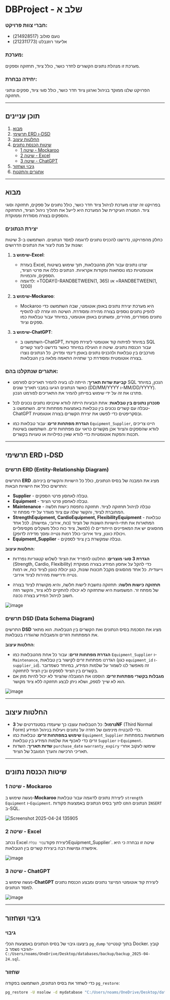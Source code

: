 # DBProject - שלב א

### חברי צוות פרויקט:
- נועם סולוב (214928517)
- אליעזר רוזנבלט (212311773)

### מערכת:
מערכת זו מנהלת נתונים הקשורים לחדר כושר, כולל ציוד, תחזוקה וספקים.

### יחידה נבחרת:
הפרויקט שלנו ממוקד בניהול וארגון ציוד חדר כושר, כולל סוגי ציוד, ספקים ונתוני תחזוקה.

---

## תוכן עניינים

1. [מבוא](#מבוא)
2. [תרשימי ERD ו-DSD](#תרשימי-erd-ו-dsd)
3. [החלטות עיצוב](#החלטות-עיצוב)
4. [שיטות הכנסת נתונים](#שיטות-הכנסת-נתונים)
    - [שיטה 1 - Mockaroo](#שיטה-1---mockaroo)
    - [שיטה 2 - Excel](#שיטה-2---excel)
    - [שיטה 3 - ChatGPT](#שיטה-3---chatgpt)
5. [גיבוי ושחזור](#גיבוי-ושחזור)
6. [אתגרים והתקנות](#אתגרים-והתקנות)

---

## מבוא

בפרויקט זה יצרנו מערכת לניהול ציוד חדר כושר, כולל נתונים על ספקים, תחזוקה וסוגי ציוד. המטרה העיקרית של המערכת היא לייעל את תהליך ניהול הציוד, התחזוקה והספקים בצורה מסודרת וממוקדת.

### יצירת הנתונים

כחלק מהפרויקט, נדרשנו להכניס נתונים לדוגמה למסד הנתונים. השתמשנו ב-3 שיטות שונות על מנת ליצור את הנתונים הדרושים:

1. **שימוש ב-Excel**: 
    - בעזרת Excel, יצרנו נתונים עבור חלק מהטבלאות, תוך שימוש בשיטות אוטומטיות כמו נוסחאות ופקודות אקראיות. הנתונים כללו את פרטי הציוד, הספקים, והכמויות.
    - לדוגמה: =TODAY()-RANDBETWEEN(1, 365) או =RANDBETWEEN(1, 1200)

2. **שימוש ב-Mockaroo**:
    - Mockaroo היא מערכת יצירת נתונים באופן אוטומטי, שבה השתמשנו כדי להפיק נתונים נוספים בצורה מהירה ומסודרת. השיטה הזו עזרה לנו להוסיף נתונים מסודרים, מהירים, ומשתנים באופן אוטומטי, במיוחד עבור טבלאות כמו ספקים וציוד.

3. **שימוש ב-ChatGPT**:
    - השתמשנו ב-ChatGPT, במיוחד לפיתוח קוד אוטומטי ליצירת פקודות SQL עבור הכנסת נתונים. שיטה זו הועילה במיוחד כאשר נדרשנו ליצור קשרים מורכבים בין טבלאות ולהכניס נתונים באופן דינמי ומדויק. כל הנתונים נוצרו בצורה אוטומטית ומסודרת כך שתהיה התאמה מלאה בין הטבלאות.

### אתגרים שנתקלנו בהם:

- **קביעת שדות תאריך**: הייתה לנו בעיה להמיר תאריכים לפורמט SQL הנכון, במיוחד כאשר הנתונים הגיעו במבני תאריך שונים (DD/MM/YYYY ו-MM/DD/YYYY). פתרנו את זה על ידי שימוש בפייתון להמיר את התאריכים לפורמט הנכון.
  
- **סנכרון נתונים בין טבלאות**: אחת הבעיות הייתה לוודא שיכניסו נתונים נכונים לכל טבלה עם קשרים נכונים בין טבלאות באמצעות מפתחות זרים. השתמשנו ב-ChatGPT ובסקריפטים כדי לפשט את יצירת הקשרים בצורה אוטומטית.

- **הגדרת מפתחות זרים**: עבור טבלאות כמו `Equipment_Supplier`, היינו צריכים לוודא שהספקים והציוד אכן מקשרים כראוי עם מפתחות זרים. השתמשנו בשיטות תכנות והפקות אוטומטיות כדי לוודא שאין כפילויות או טעויות בקשרים.

---

## תרשימי ERD ו-DSD

### תרשים ERD (Entity-Relationship Diagram)
התרשים **ERD** מציג את המבנה של בסיס הנתונים, כולל כל הישויות והקשרים ביניהם. התרשים כולל את הישויות הבאות:

- **Supplier** - טבלה לאחסון פרטי הספקים.
- **Equipment** - טבלה לאחסון פרטי הציוד.
- **Maintenance** - טבלה לניהול תחזוקה לציוד. תחזוקה נתפסת כישות חלשה המחוברת לציוד, והקשר שלה עם ציוד מוגדר על ידי מפתח זר.
- **StrengthEquipment, CardioEquipment, FlexibilityEquipment** - טבלאות המתארות את תתי-הישויות השונות של הציוד (כוח, אירובי, גמישות). לכל אחד מהסוגים יש את המאפיינים הייחודיים לו (למשל, ציוד כוח כולל משקלים מקסימליים ויכולת כוונון, ציוד אירובי כולל רמות נטייה ומסך מדידה לדופק).
- **Equipment_Supplier** - טבלה שמקשרת בין ציוד לספקים.

**החלטות עיצוב**:
- **הגדרת 3 סוגי מוצרים**: החלטנו להפריד את הציוד לשלוש קטגוריות נפרדות (Strength, Cardio, Flexibility) כדי להקל על אחסון המידע בצורה ממוקדת וייעודית. כל אחד מהסוגים מקבל תכונות שונות, כגון יכולת כוונון לציוד כוח, או רמות נטייה ודרישות מהירות לציוד אירובי.
  
- **תחזוקה כישות חלשה**: תחזוקה נחשבת לישות חלשה, והיא מקושרת לציוד בצורה של מפתח זר. המשמעות היא שתחזוקה לא יכולה להתקיים ללא ציוד, והקשר הזה חשוב לניהול המידע בצורה נכונה.

![image](https://github.com/user-attachments/assets/d278289c-19ab-49aa-a466-88f136f79e89)


### תרשים DSD (Data Schema Diagram)
התרשים **DSD** מציג את הסכמת בסיס הנתונים ואת הקשרים בין הטבלאות. הוא מתאר את המפתחות הזרים והמגבלות שהוגדרו בטבלאות.

**החלטות עיצוב**:
- **הגדרת מפתחות זרים**: עבור כל אחת מהטבלאות כמו `Equipment_Supplier` ו-`Maintenance`, הגדרנו מפתחות זרים לקישור בין טבלאות (כגון `equipment_id` ו`-supplier_id`). זה מאפשר לנו לשמור על שלמות המידע, במיוחד כשמדובר בקשרים בין הציוד לספקים ובין הציוד לתחזוקה.
- **מגבלות בקשרי מפתחות זרים**: הוספנו את המגבלה שהציוד לא יכול להיות מוזן אם הוא לא שייך לספק, ושלא ניתן לבצע תחזוקה ללא ציוד מקושר.

![image](https://github.com/user-attachments/assets/64148ae5-929b-478f-9921-875925913e96)


---

## החלטות עיצוב

- **נרמול**: כל הטבלאות עוצבו כך שיעמדו בסטנדרטים של **3NF** (Third Normal Form) כדי להבטיח מינימום של חזרה על נתונים ויעילות בניהול המידע.
- **שימוש במפתחות זרים**: טבלאות כמו `Equipment_Supplier` משתמשות במפתחות זרים כדי לאכוף את שלמות המידע בין טבלאות `Supplier` ו-`Equipment`.
- **שדות תאריך**: השדות `purchase_date` ו`warranty_expiry` שימשו לעקוב אחרי תאריכי הרכישה והערך המוגבל של הציוד.

---

## שיטות הכנסת נתונים

### שיטה 1 - Mockaroo
נעשה שימוש ב-**Mockaroo** ליצירת נתונים לדוגמה עבור טבלאות `strength Equipment` ו-`Equipment`. הנתונים הוזנו לתוך בסיס הנתונים באמצעות פקודות `INSERT` ב-SQL.

![Screenshot 2025-04-24 135905](https://github.com/user-attachments/assets/81ee1151-1a9f-4955-a86f-554491b0428d)


### שיטה 2 - Excel
נכתב Excel ליצירת פקוד` עבור טבלת `Equipment_Supplier`. שיטה זו נבחרה כי היא איפשרה גמישות רבה ביצירת קשרים בין הטבלאות.

![image](https://github.com/user-attachments/assets/4dbff346-54b9-42d6-9bf3-d949087c4aa5)


### שיטה 3 - ChatGPT
נעשה שימוש ב-**ChatGPT** ליצירת קוד אוטומטי המייצר נתונים ומבצע הכנסת נתונים למסד הנתונים.

![image](https://github.com/user-attachments/assets/1c2ff9a8-bd1c-43f8-89ae-b57a59800ec6)

---

## גיבוי ושחזור

### גיבוי
ביצענו גיבוי של בסיס הנתונים באמצעות הכלי `pg_dump` בתוך קונטיינר Docker. קובץ הגיבוי נשמר ב-`C:/Users/noams/OneDrive/Desktop/databases/backup/backup_2025-04-24.sql`.

### שחזור
כדי לשחזר את בסיס הנתונים, השתמשנו בפקודה `pg_restore`:

```bash
pg_restore -U nsolow -d mydatabase "C:/Users/noams/OneDrive/Desktop/databases/backup/backup_2025-04-24.sql"

